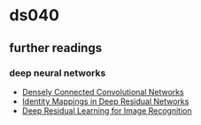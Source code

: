 # ds040

## further readings
### deep neural networks
- [Densely Connected Convolutional Networks]
- [Identity Mappings in Deep Residual Networks]
- [Deep Residual Learning for Image Recognition]




[Densely Connected Convolutional Networks]: https://arxiv.org/abs/1608.06993
[Identity Mappings in Deep Residual Networks]: https://arxiv.org/abs/1603.05027
[Deep Residual Learning for Image Recognition]: https://arxiv.org/abs/1512.03385
